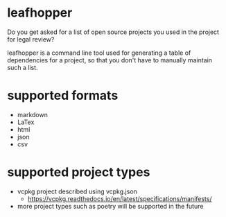 # leafhopper
Do you get asked for a list of open source projects you used in the project for legal review?

leafhopper is a command line tool used for generating a table of dependencies for a project, so that you don't have to manually maintain such a list.

# supported formats
* markdown
* LaTex
* html
* json
* csv

# supported project types
* vcpkg project described using vcpkg.json
  * https://vcpkg.readthedocs.io/en/latest/specifications/manifests/
* more project types such as poetry will be supported in the future